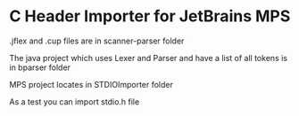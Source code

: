# C Header Importer for JetBrains MPS #

.jflex and .cup files are in scanner-parser folder

The java project which uses Lexer and Parser and have a list of all tokens is in bparser folder

MPS project locates in STDIOImporter folder

As a test you can import stdio.h file
